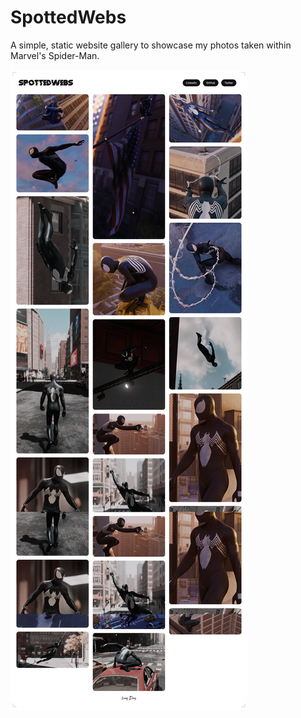 # SpottedWebs
A simple, static website gallery to showcase my photos taken within Marvel's Spider-Man.

![SpottedWebs](SpottedWebs.jpg)
